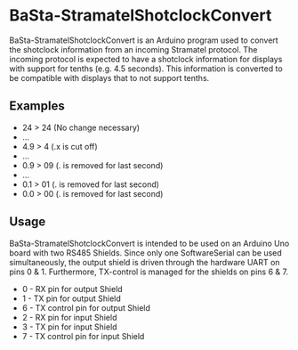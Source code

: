 # BaSta-StramatelShotclockConvert

BaSta-StramatelShotclockConvert is an Arduino program used to convert the shotclock information from an incoming Stramatel protocol. The incoming protocol is expected to have a shotclock information for displays with support for tenths (e.g. 4.5 seconds). This information is converted to be compatible with displays that to not support tenths.

## Examples

- 24 > 24 (No change necessary)
- ...
- 4.9 >  4 (.x is cut off)
- ...
- 0.9 > 09 (. is removed for last second)
- ...
- 0.1 > 01 (. is removed for last second)
- 0.0 > 00 (. is removed for last second)

## Usage

BaSta-StramatelShotclockConvert is intended to be used on an Arduino Uno board with two RS485 Shields. Since only one SoftwareSerial can be used simultaneously, the output shield is driven through the hardware UART on pins 0 & 1. Furthermore, TX-control is managed for the shields on pins 6 & 7.

- 0 - RX pin for output Shield
- 1 - TX pin for output Shield
- 6 - TX control pin for output Shield
- 2 - RX pin for input Shield
- 3 - TX pin for input Shield
- 7 - TX control pin for input Shield
